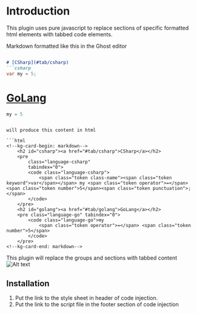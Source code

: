 # Introduction

This plugin uses pure javascript to replace sections of specific formatted html elements with tabbed code elements.

Markdown formatted like this in the Ghost editor

```markdown

# [CSharp](#tab/csharp)
```csharp
var my = 5;
```

# [GoLang](#tab/golang)
```go
my = 5
```

```

will produce this content in html

```html
<!--kg-card-begin: markdown-->
    <h2 id="csharp"><a href="#tab/csharp">CSharp</a></h2>
    <pre
        class="language-csharp"
        tabindex="0">
        <code class="language-csharp">
            <span class="token class-name"><span class="token keyword">var</span></span> my <span class="token operator">=</span> <span class="token number">5</span><span class="token punctuation">;</span>
        </code>
    </pre>
    <h2 id="golang"><a href="#tab/golang">GoLang</a></h2>
    <pre class="language-go" tabindex="0">
        <code class="language-go">my 
            <span class="token operator">=</span> <span class="token number">5</span>
        </code>
    </pre>
<!--kg-card-end: markdown-->

```

This plugin will replace the groups and sections with tabbed content
![Alt text](image.png)

## Installation

1. Put the link to the style sheet in header of code injection.
2. Put the link to the script file in the footer section of code injection